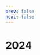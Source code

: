 ```yaml
---
prev: false
next: false
---
```


<script setup>

const showNum = (num) => {
    if (num - Math.floor(num) > 0) return num.toFixed(1);
    return num.toString();
};

// update for 2024
const dive1item = (item, mem, divideTo) => {
    let cost = item.cost;
    let additionCost = 0;
    if (item.additionToMe) {
        cost = cost - item.additionToMe;
        if (mem === 1) {
            additionCost = item.additionToMe;
        }
    };
    const ownerMark = item.owner === mem ? '*' : '';
    const otherMark = item.mark && item.mark[mem] ? item.mark[mem] : '';
    if (!item.divideTo.length) return showNum(cost * (1/divideTo) + additionCost) + ownerMark + otherMark;

    const perMem = showNum(cost/item.divideTo.length + additionCost) + ownerMark + otherMark;
    return item.divideTo.includes(mem) ? perMem : 0;
};

const sumOwner = (dataP, owner) => {
    const data = JSON.parse(JSON.stringify(dataP));
    if (!owner) return data.reduce((rs, item) => rs + item.cost, 0);
    return data.filter(item => item.owner === owner).reduce((rs, item) => rs + item.cost, 0);
};

const sum = (dataP, mem, memCount) => {
    const data = JSON.parse(JSON.stringify(dataP));
    const totals = data.map(item => parseFloat(dive1item(item, mem, memCount)));
    return Math.ceil(totals.reduce((rs, cur) => rs + cur));
};

const sumToPaid = (dataP, mem, memCount, dataOther) => {
    const tempSum = sum(dataP, mem, memCount);
    const other = dataOther ? dataOther[mem-1] : 0;
    const total = Math.ceil(tempSum - sumOwner(dataP, mem) + other);
    return mem === 1 ? tempSum : total;
};

</script>

# 2024

<!--@include: ./monthly-2024/data.md-->

<!--@include: ./monthly-2024/january.md-->

<!--@include: ./monthly-2024/february.md-->